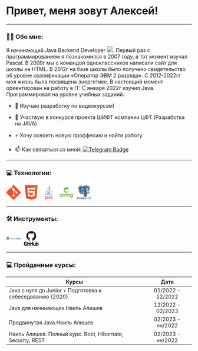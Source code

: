 # Привет, меня зовут Алексей!

---

### :man_technologist: Обо мне:
Я начинающий Java Backend Developer <img src="https://media.giphy.com/media/WUlplcMpOCEmTGBtBW/giphy.gif" width="30px">. Первый раз с программированием я познакомился в 2007 году, в тот момент изучал Pascal. В 2009г мы с командой одноклассников написали сайт для школы на HTML. В 2012г на базе школы было получено свидетельство об уровне квалификации «Оператор ЭВМ 2 разряда». С 2012-2022гг моя жизнь была посвящена энергетике. 
В настоящий момент ориентирован на работу в IT: С января 2022г изучил Java. Программировал на уровне учебных заданий.


- :telescope: Изучаю разработку по видеокурсам!

- :seedling: Участвую в конкурсе проекта ШИФТ компании ЦФТ (Разработка на JAVA)

- :zap: Хочу освоить новую проффесию и найти работу.

- :mailbox: Как связаться со мной: [![Telegram Badge](https://img.shields.io/badge/-av_tretyakov-blue?style=flat&logo=Telegram&logoColor=white)]([[https://t.me/av_tretyakov][(https://t.me/av_tretyakov)](https://t.me/av_tretyakov))


---

### 💻 Технологии:

<div>
  <img src="https://github.com/devicons/devicon/blob/master/icons/git/git-original.svg" title="git" alt="git" width="40" height="40"/>&nbsp
  <img src="https://github.com/devicons/devicon/blob/master/icons/html5/html5-original.svg" title="html5" alt="html5" width="40" height="40"/>&nbsp
  <img src="https://github.com/devicons/devicon/blob/master/icons/java/java-original-wordmark.svg" title="html5" alt="html5" width="40" height="40"/>&nbsp
  <img src="https://github.com/devicons/devicon/blob/master/icons/spring/spring-original-wordmark.svg" title="git" alt="git" width="40" height="40"/>&nbsp
  <img src="https://github.com/devicons/devicon/blob/master/icons/postgresql/postgresql-original-wordmark.svg" title="git" alt="git" width="40" height="40"/>&nbsp
  
</div>

---

### 🛠 Инструменты:

<div>

  <img src="https://github.com/devicons/devicon/blob/master/icons/intellij/intellij-original-wordmark.svg" title="photoshop" alt="photoshop" width="40" height="40"/>&nbsp;
    <img src="https://github.com/devicons/devicon/blob/master/icons/github/github-original-wordmark.svg" title="photoshop" alt="photoshop" width="40" height="40"/>&nbsp;
  
</div>

---

### 💻 Пройденные курсы:

| Курсы                                                       | Дата              |
| ------------------------------------------------------------| :---------------: |
| Java с нуля до Junior + Подготовка к собеседованию (2020)   | 01/2022 - 12/2022 |
| Java для начинающих.Наиль Алишев                            | 12/2022 - 02/2023 |
| Продвинутая Java.Наиль Алишев                               | 02/2023 - нн/2022 |
| Наиль Алишев. Полный курс. Boot, Hibernate, Security, REST  | 02/2023 - нн/2022 |


